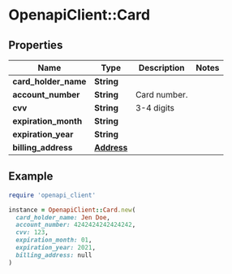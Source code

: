# OpenapiClient::Card

## Properties

| Name | Type | Description | Notes |
| ---- | ---- | ----------- | ----- |
| **card_holder_name** | **String** |  |  |
| **account_number** | **String** | Card number. |  |
| **cvv** | **String** | 3-4 digits |  |
| **expiration_month** | **String** |  |  |
| **expiration_year** | **String** |  |  |
| **billing_address** | [**Address**](Address.md) |  |  |

## Example

```ruby
require 'openapi_client'

instance = OpenapiClient::Card.new(
  card_holder_name: Jen Doe,
  account_number: 4242424242424242,
  cvv: 123,
  expiration_month: 01,
  expiration_year: 2021,
  billing_address: null
)
```

